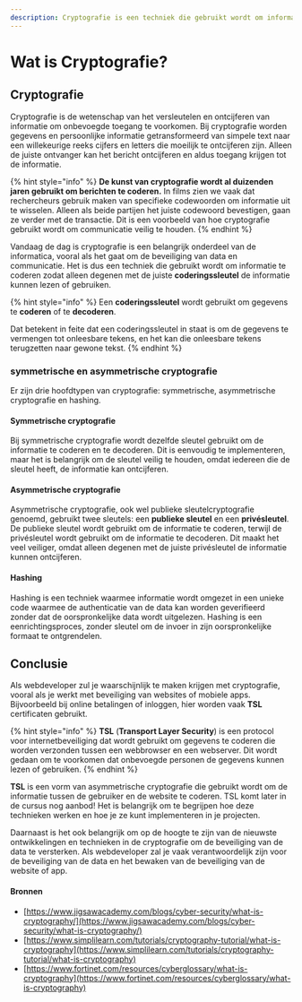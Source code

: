 ```yaml
---
description: Cryptografie is een techniek die gebruikt wordt om informatie te beveiligen.
---
```


# Wat is Cryptografie?

## Cryptografie

Cryptografie is de wetenschap van het versleutelen en ontcijferen van informatie om onbevoegde toegang te voorkomen. Bij cryptografie worden gegevens en persoonlijke informatie getransformeerd van simpele text naar een willekeurige reeks cijfers en letters die moeilijk te ontcijferen zijn. Alleen de juiste ontvanger kan het bericht ontcijferen en aldus toegang krijgen tot de informatie.

{% hint style="info" %}
**De kunst van cryptografie wordt al duizenden jaren gebruikt om berichten te coderen.** In films zien we vaak dat rechercheurs gebruik maken van specifieke codewoorden om informatie uit te wisselen. Alleen als beide partijen het juiste codewoord bevestigen, gaan ze verder met de transactie. Dit is een voorbeeld van hoe cryptografie gebruikt wordt om communicatie veilig te houden.
{% endhint %}

Vandaag de dag is cryptografie is een belangrijk onderdeel van de informatica, vooral als het gaat om de beveiliging van data en communicatie. Het is dus een techniek die gebruikt wordt om informatie te coderen zodat alleen degenen met de juiste **coderingssleutel** de informatie kunnen lezen of gebruiken.

{% hint style="info" %}
Een **coderingssleutel** wordt gebruikt om gegevens te **coderen** of te **decoderen**.

Dat betekent in feite dat een coderingssleutel in staat is om de gegevens te vermengen tot onleesbare tekens, en het kan die onleesbare tekens terugzetten naar gewone tekst.
{% endhint %}

### symmetrische en asymmetrische cryptografie

Er zijn drie hoofdtypen van cryptografie: symmetrische, asymmetrische cryptografie en hashing.&#x20;

#### Symmetrische cryptografie

Bij symmetrische cryptografie wordt dezelfde sleutel gebruikt om de informatie te coderen en te decoderen. Dit is eenvoudig te implementeren, maar het is belangrijk om de sleutel veilig te houden, omdat iedereen die de sleutel heeft, de informatie kan ontcijferen.

#### Asymmetrische cryptografie

Asymmetrische cryptografie, ook wel publieke sleutelcryptografie genoemd, gebruikt twee sleutels: een **publieke sleutel** en een **privésleutel**. De publieke sleutel wordt gebruikt om de informatie te coderen, terwijl de privésleutel wordt gebruikt om de informatie te decoderen. Dit maakt het veel veiliger, omdat alleen degenen met de juiste privésleutel de informatie kunnen ontcijferen.

#### Hashing

Hashing is een techniek waarmee informatie wordt omgezet in een unieke code waarmee de authenticatie van de data kan worden geverifieerd zonder dat de oorspronkelijke data wordt uitgelezen. Hashing is een eenrichtingsproces, zonder sleutel om de invoer in zijn oorspronkelijke formaat te ontgrendelen.

## Conclusie

Als webdeveloper zul je waarschijnlijk te maken krijgen met cryptografie, vooral als je werkt met beveiliging van websites of mobiele apps. Bijvoorbeeld bij online betalingen of inloggen, hier worden vaak **TSL** certificaten gebruikt.&#x20;

{% hint style="info" %}
**TSL** (**Transport Layer Security**) is een protocol voor internetbeveiliging dat wordt gebruikt om gegevens te coderen die worden verzonden tussen een webbrowser en een webserver. Dit wordt gedaan om te voorkomen dat onbevoegde personen de gegevens kunnen lezen of gebruiken.
{% endhint %}

**TSL** is een vorm van asymmetrische cryptografie die gebruikt wordt om de informatie tussen de gebruiker en de website te coderen. TSL komt later in de cursus nog aanbod! Het is belangrijk om te begrijpen hoe deze technieken werken en hoe je ze kunt implementeren in je projecten.&#x20;

Daarnaast is het ook belangrijk om op de hoogte te zijn van de nieuwste ontwikkelingen en technieken in de cryptografie om de beveiliging van de data te versterken. Als webdeveloper zal je vaak verantwoordelijk zijn voor de beveiliging van de data en het bewaken van de beveiliging van de website of app.

#### Bronnen

* [https://www.jigsawacademy.com/blogs/cyber-security/what-is-cryptography/](https://www.jigsawacademy.com/blogs/cyber-security/what-is-cryptography/)
* [https://www.simplilearn.com/tutorials/cryptography-tutorial/what-is-cryptography](https://www.simplilearn.com/tutorials/cryptography-tutorial/what-is-cryptography)
* [https://www.fortinet.com/resources/cyberglossary/what-is-cryptography](https://www.fortinet.com/resources/cyberglossary/what-is-cryptography)
